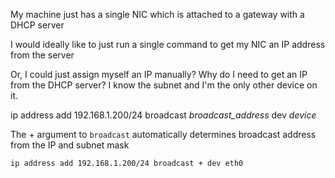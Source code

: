 My machine just has a single NIC which is attached to a gateway with a DHCP server

I would ideally like to just run a single command to get my NIC an IP address from the server

Or, I could just assign myself an IP manually? Why do I need to get an IP from the DHCP server? I know the subnet and I'm the only other device on it.

ip address add 192.168.1.200/24 broadcast *broadcast_address* dev *device*

The + argument to `broadcast` automatically determines broadcast address from the IP and subnet mask

`ip address add 192.168.1.200/24 broadcast + dev eth0`